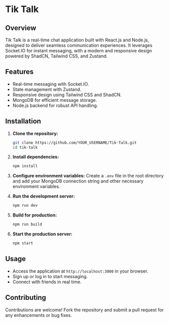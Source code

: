 
# Tik Talk

## Overview
Tik Talk is a real-time chat application built with React.js and Node.js, designed to deliver seamless communication experiences. It leverages Socket.IO for instant messaging, with a modern and responsive design powered by ShadCN, Tailwind CSS, and Zustand.

## Features
- Real-time messaging with Socket.IO.
- State management with Zustand.
- Responsive design using Tailwind CSS and ShadCN.
- MongoDB for efficient message storage.
- Node.js backend for robust API handling.

## Installation

1. **Clone the repository:**
   ```bash
   git clone https://github.com/YOUR_USERNAME/Tik-Talk.git
   cd tik-talk
   ```

2. **Install dependencies:**
   ```bash
   npm install
   ```

3. **Configure environment variables:**
   Create a `.env` file in the root directory and add your MongoDB connection string and other necessary environment variables.

4. **Run the development server:**
   ```bash
   npm run dev
   ```

5. **Build for production:**
   ```bash
   npm run build
   ```

6. **Start the production server:**
   ```bash
   npm start
   ```

## Usage
- Access the application at `http://localhost:3000` in your browser.
- Sign up or log in to start messaging.
- Connect with friends in real time.

## Contributing
Contributions are welcome! Fork the repository and submit a pull request for any enhancements or bug fixes.
